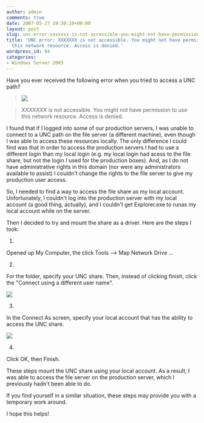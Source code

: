 ```yaml
---
author: admin
comments: true
date: 2007-05-27 19:30:19+00:00
layout: post
slug: unc-error-xxxxxxx-is-not-accessible-you-might-not-have-permission-to-use-this-network-resource-access-is-denied
title: 'UNC error: XXXXXXX is not accessible. You might not have permission to use
  this network resource. Access is denied.'
wordpress_id: 84
categories:
- Windows Server 2003
---
```


Have you ever received the following error when you tried to access a UNC path?




> 

> 
> ![](http://images.wadewegner.com/wordpress/content/binary/UNCError.gif)
> 
> 

> 
> _XXXXXXX_ is not accessible. You might not have permission to use this network resource. Access is denied.




I found that if I logged into some of our production servers, I was unable to connect to a UNC path on the file server (a different machine), even though I was able to access these resources locally. The only difference I could find was that in order to access the production servers I had to use a different login than my local login (e.g. my local login had acess to the file share, but not the login I used for the production boxes). And, as I do not have administrative rights in this domain (nor were any administrators available to assist) I couldn't change the rights to the file server to give my production user access.




So, I needed to find a way to access the file share as my local account. Unfortunately, I couldn't log into the production server with my local account (a good thing, actually), and I couldn't get Explorer.exe to runas my local account while on the server.




Then I decided to try and mount the share as a driver. Here are the steps I took:






  1. 


Opened up My Computer, the click Tools --> Map Network Drive ...



  2. 


For the folder, specify your UNC share. Then, instead of clicking finish, click the "Connect using a different user name".  
  
![](http://images.wadewegner.com/wordpress/content/binary/UNCError2.gif)  




  3. 


In the Connect As screen, specify your local account that has the ability to access the UNC share.  
  
![](http://images.wadewegner.com/wordpress/content/binary/UNCError3.gif)  




  4. 


Click OK, then Finish.




These steps mount the UNC share using your local account. As a result, I was able to access the file server on the production server, which I previously hadn't been able to do.




If you find yourself in a similar situation, these steps may provide you with a temporary work around.




I hope this helps!
